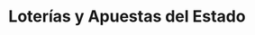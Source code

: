 ---
title: "Loterías y Apuestas del Estado"
url: /benidorm/loterias-y-apuestas-del-estado-avinguda-de-beniarda/
shop: Lotterie
---